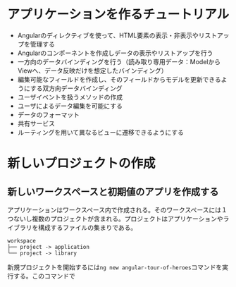 # アプリケーションを作るチュートリアル

- Angularのディレクティブを使って、HTML要素の表示・非表示やリストアップを管理する
- Angularのコンポーネントを作成しデータの表示やリストアップを行う
- 一方向のデータバインディングを行う（読み取り専用データ：ModelからViewへ、データ反映だけを想定したバインディング）
- 編集可能なフィールドを作成し、そのフィールドからモデルを更新できるようにする双方向データバインディング
- ユーザイベントを扱うメソッドの作成
- ユーザによるデータ編集を可能にする
- データのフォーマット
- 共有サービス
- ルーティングを用いて異なるビューに遷移できるようにする

# 新しいプロジェクトの作成

## 新しいワークスペースと初期値のアプリを作成する

アプリケーションはワークスペース内で作成される。そのワークスペースには１つないし複数のプロジェクトが含まれる。プロジェクトはアプリケーションやライブラリを構成するファイルの集まりである。

```
workspace
├── project -> application
└── project -> library
```

新規プロジェクトを開始するには`ng new angular-tour-of-heroes`コマンドを実行する。このコマンドで